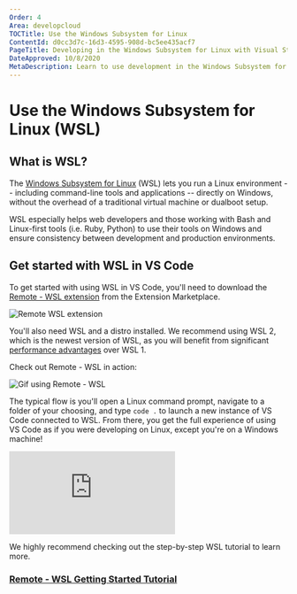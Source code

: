 ```yaml
---
Order: 4
Area: developcloud
TOCTitle: Use the Windows Subsystem for Linux
ContentId: d0cc3d7c-16d3-4595-908d-bc5ee435acf7
PageTitle: Developing in the Windows Subsystem for Linux with Visual Studio Code
DateApproved: 10/8/2020
MetaDescription: Learn to use development in the Windows Subsystem for Linux (WSL) with Visual Studio Code
---
```

# Use the Windows Subsystem for Linux (WSL)

## What is WSL?
The [Windows Subsystem for Linux](https://docs.microsoft.com/en-us/windows/wsl/about) (WSL) lets you run a Linux environment -- including command-line tools and applications -- directly on Windows, without the overhead of a traditional virtual machine or dualboot setup.

WSL especially helps web developers and those working with Bash and Linux-first tools (i.e. Ruby, Python) to use their tools on Windows and ensure consistency between development and production environments.

## Get started with WSL in VS Code

To get started with using WSL in VS Code, you'll need to download the [Remote - WSL extension](https://marketplace.visualstudio.com/items?itemName=ms-vscode-remote.remote-wsl) from the Extension Marketplace.

<img src="images/remote-wsl.png" alt="Remote WSL extension" aria-hidden="true" class="thumb"/>

You'll also need WSL and a distro installed. We recommend using WSL 2, which is the newest version of WSL, as you will benefit from significant [performance advantages](https://docs.microsoft.com/en-us/windows/wsl/compare-versions) over WSL 1.

Check out Remote - WSL in action:

<img src="https://github.com/microsoft/vscode-remote-release/blob/master/docs/images/remote-wsl-open-code.gif?raw=true" alt="Gif using Remote - WSL" aria-hidden="true" class="thumb"/>

The typical flow is you'll open a Linux command prompt, navigate to a folder of your choosing, and type `code .` to launch a new instance of VS Code connected to WSL. From there, you get the full experience of using VS Code as if you were developing on Linux, except you're on a Windows machine!

<iframe src="https://youtube.com/embed/mIHprjsSO9o?rel=0&amp;disablekb=0&amp;modestbranding=1&amp;showinfo=0" frameborder="0" allowfullscreen></iframe>

We highly recommend checking out the step-by-step WSL tutorial to learn more.

### [Remote - WSL Getting Started Tutorial](https://code.visualstudio.com/docs/remote/wsl-tutorial)